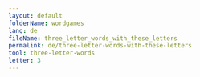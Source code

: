 ```yaml
---
layout: default
folderName: wordgames
lang: de
fileName: three_letter_words_with_these_letters
permalink: de/three-letter-words-with-these-letters
tool: three-letter-words
letter: 3
---
```

